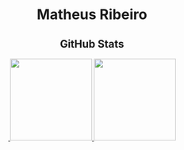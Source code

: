 <h1 align="center"> Matheus Ribeiro </h1>

<!--
**MatheusRibeiroS/MatheusRibeiroS** is a ✨ _special_ ✨ repository because its `README.md` (this file) appears on your GitHub profile.

Here are some ideas to get you started:

- 🔭 I’m currently working on ...
- 🌱 I’m currently learning ...
- 👯 I’m looking to collaborate on ...
- 🤔 I’m looking for help with ...
- 💬 Ask me about ...
- 📫 How to reach me: ...
- 😄 Pronouns: ...
- ⚡ Fun fact: ...
-->
<h2 align="center">  GitHub Stats </h2>
 
 <div align="center">
  <a href="https://github.com/MatheusRibeiroS"><img href="https://github.com/MatheusRibeiroS">
  <img height="165em" src="https://github-readme-stats.vercel.app/api?username=MatheusRibeiroS&show_icons=true&theme=algolia&count_private=true&show_owner=true"/>
  <img height="165em" src="https://github-readme-stats.vercel.app/api/top-langs/?username=MatheusRibeiroS&layout=compact&theme=algolia"/>
</a>
 </div>
